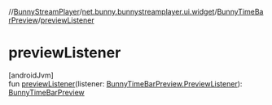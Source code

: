 //[BunnyStreamPlayer](../../../index.md)/[net.bunny.bunnystreamplayer.ui.widget](../index.md)/[BunnyTimeBarPreview](index.md)/[previewListener](preview-listener.md)

# previewListener

[androidJvm]\
fun [previewListener](preview-listener.md)(listener: [BunnyTimeBarPreview.PreviewListener](-preview-listener/index.md)): [BunnyTimeBarPreview](index.md)